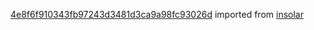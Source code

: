 [4e8f6f910343fb97243d3481d3ca9a98fc93026d](https://github.com/insolar/insolar/commit/4e8f6f910343fb97243d3481d3ca9a98fc93026d) imported from [insolar](https://github.com/insolar/insolar)
